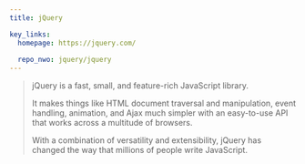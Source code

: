 ```yaml
---
title: jQuery

key_links:
  homepage: https://jquery.com/
  
  repo_nwo: jquery/jquery
---
```



> jQuery is a fast, small, and feature-rich JavaScript library.
> 
> It makes things like HTML document traversal and manipulation, event handling, animation, and Ajax much simpler with an easy-to-use API that works across a multitude of browsers. 
> 
> With a combination of versatility and extensibility, jQuery has changed the way that millions of people write JavaScript.
